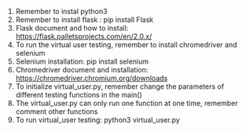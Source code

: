 1. Remember to instal python3
2. Remember to install flask : pip install Flask
3. Flask document and how to install: https://flask.palletsprojects.com/en/2.0.x/
4. To run the virtual user testing, remember to install chromedriver and selenium
5. Selenium installation: pip install selenium
6. Chromedriver document and installation: https://chromedriver.chromium.org/downloads
7. To initialize virtual_user.py, remember change the parameters of different testing functions in the main()
8. The virtual_user.py can only run one function at one time, remember comment other functions
9. To run virtual_user testing: python3 virtual_user.py


